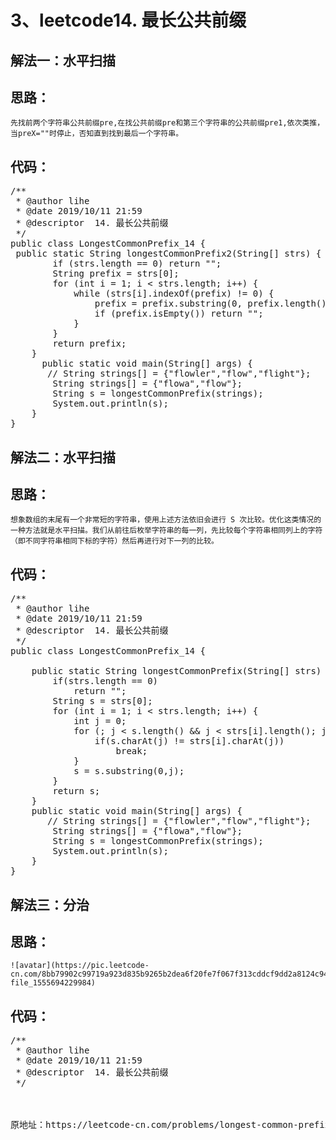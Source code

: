 3、leetcode14. 最长公共前缀
==
解法一：水平扫描  
--
思路：
--
    先找前两个字符串公共前缀pre,在找公共前缀pre和第三个字符串的公共前缀pre1,依次类推，当preX=""时停止，否知直到找到最后一个字符串。  
代码： 
--
<pre>
/**
 * @author lihe
 * @date 2019/10/11 21:59
 * @descriptor  14. 最长公共前缀
 */
public class LongestCommonPrefix_14 {
 public static String longestCommonPrefix2(String[] strs) {
        if (strs.length == 0) return "";
        String prefix = strs[0];
        for (int i = 1; i < strs.length; i++) {
            while (strs[i].indexOf(prefix) != 0) {
                prefix = prefix.substring(0, prefix.length() - 1);
                if (prefix.isEmpty()) return "";
            }
        }
        return prefix;
    }
      public static void main(String[] args) {
       // String strings[] = {"flowler","flow","flight"};
        String strings[] = {"flowa","flow"};
        String s = longestCommonPrefix(strings);
        System.out.println(s);
    }
}
</pre>

解法二：水平扫描  
--
思路：
--
    想象数组的末尾有一个非常短的字符串，使用上述方法依旧会进行 S 次比较。优化这类情况的一种方法就是水平扫描。我们从前往后枚举字符串的每一列，先比较每个字符串相同列上的字符（即不同字符串相同下标的字符）然后再进行对下一列的比较。  
代码： 
--
<pre>
/**
 * @author lihe
 * @date 2019/10/11 21:59
 * @descriptor  14. 最长公共前缀
 */
public class LongestCommonPrefix_14 {

    public static String longestCommonPrefix(String[] strs) {
        if(strs.length == 0)
            return "";
        String s = strs[0];
        for (int i = 1; i < strs.length; i++) {
            int j = 0;
            for (; j < s.length() && j < strs[i].length(); j++) {
                if(s.charAt(j) != strs[i].charAt(j))
                    break;
            }
            s = s.substring(0,j);
        }
        return s;
    }
    public static void main(String[] args) {
       // String strings[] = {"flowler","flow","flight"};
        String strings[] = {"flowa","flow"};
        String s = longestCommonPrefix(strings);
        System.out.println(s);
    }
}
</pre>
解法三：分治  
--
思路：
--
    ![avatar](https://pic.leetcode-cn.com/8bb79902c99719a923d835b9265b2dea6f20fe7f067f313cddcf9dd2a8124c94-file_1555694229984)  
代码： 
--
<pre>
/**
 * @author lihe
 * @date 2019/10/11 21:59
 * @descriptor  14. 最长公共前缀
 */
 
 
 
原地址：https://leetcode-cn.com/problems/longest-common-prefix/solution/zui-chang-gong-gong-qian-zhui-by-leetcode/  
